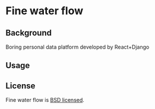 # Fine water flow

## Background

Boring personal data platform developed by React+Django

## Usage

## License

Fine water flow is [BSD licensed](./LICENSE).

